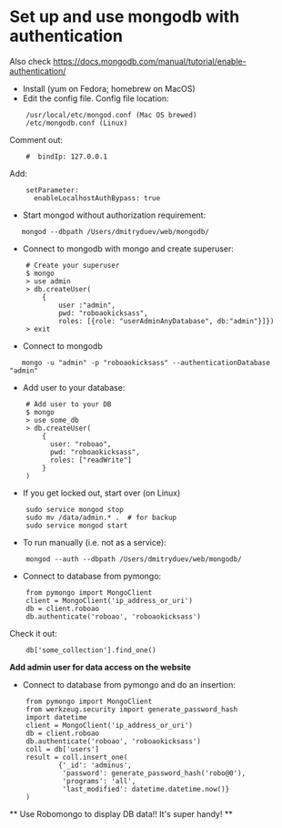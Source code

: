 # Set up and use mongodb with authentication

Also check https://docs.mongodb.com/manual/tutorial/enable-authentication/

- Install (yum on Fedora; homebrew on MacOS)
- Edit the config file. Config file location:
```
    /usr/local/etc/mongod.conf (Mac OS brewed)
    /etc/mongodb.conf (Linux)
```
Comment out:
```
    #  bindIp: 127.0.0.1
```
Add:
```
    setParameter:
      enableLocalhostAuthBypass: true
```
- Start mongod without authorization requirement:
```
   mongod --dbpath /Users/dmitryduev/web/mongodb/ 
```
- Connect to mongodb with mongo and create superuser:
```
    # Create your superuser
    $ mongo
    > use admin
    > db.createUser(
        {
            user :"admin",
            pwd: "roboaokicksass", 
            roles: [{role: "userAdminAnyDatabase", db:"admin"}]})
    > exit 
```
- Connect to mongodb
```
   mongo -u "admin" -p "roboaokicksass" --authenticationDatabase "admin" 
```
- Add user to your database:
```
    # Add user to your DB
    $ mongo
    > use some_db
    > db.createUser(
        {
          user: "roboao",
          pwd: "roboaokicksass",
          roles: ["readWrite"]
        }
    )
```
- If you get locked out, start over (on Linux)
```
    sudo service mongod stop
    sudo mv /data/admin.* .  # for backup
    sudo service mongod start
```
- To run manually (i.e. not as a service):
```
    mongod --auth --dbpath /Users/dmitryduev/web/mongodb/
```
- Connect to database from pymongo:
```
    from pymongo import MongoClient
    client = MongoClient('ip_address_or_uri')
    db = client.roboao
    db.authenticate('roboao', 'roboaokicksass')
```
Check it out:
```
    db['some_collection'].find_one()
```

**Add admin user for data access on the website**

- Connect to database from pymongo and do an insertion:
```
    from pymongo import MongoClient
    from werkzeug.security import generate_password_hash
    import datetime
    client = MongoClient('ip_address_or_uri')
    db = client.roboao
    db.authenticate('roboao', 'roboaokicksass')
    coll = db['users']
    result = coll.insert_one(
            {'_id': 'adminus',
             'password': generate_password_hash('robo@0'),
             'programs': 'all',
             'last_modified': datetime.datetime.now()}
    )
```

** Use Robomongo to display DB data!! It's super handy! **